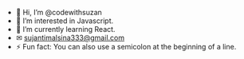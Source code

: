 - 👋 Hi, I’m @codewithsuzan
- 👀 I’m interested in Javascript.
- 🌱 I’m currently learning React.
- ✉  sujantimalsina333@gmail.com
- ⚡ Fun fact: You can also use a semicolon at the beginning of a line.

<!---
codewithsuzan/codewithsuzan is a ✨ special ✨ repository because its `README.md` (this file) appears on your GitHub profile.
You can click the Preview link to take a look at your changes.
--->
